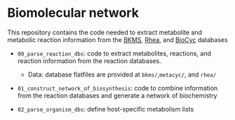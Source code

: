 # Biomolecular network
This repository contains the code needed to extract metabolite and metabolic 
reaction information from the [BKMS](https://bkms.brenda-enzymes.org/), [Rhea](https://www.rhea-db.org/), and [BioCyc](https://biocyc.org/) databases

- `00_parse_reaction_dbs`: code to extract metabolites, reactions, and reaction information from the reaction databases.
  - Data: database flatfiles are provided at `bkms/`,`metacyc/`, and `rhea/` 

- `01_construct_network_of_biosynthesis`: code to combine information from the reaction databases and generate a network of biochemistry

- `02_parse_organism_dbs`: define host-specific metabolism lists

